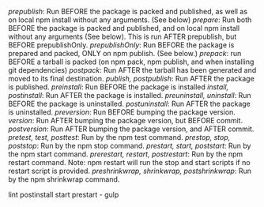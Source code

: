 _prepublish_: Run BEFORE the package is packed and published, as well as on local npm install without any arguments. (See below)
_prepare_: Run both BEFORE the package is packed and published, and on local npm install without any arguments (See below). This is run AFTER prepublish, but BEFORE prepublishOnly.
_prepublishOnly_: Run BEFORE the package is prepared and packed, ONLY on npm publish. (See below.)
_prepack_: run BEFORE a tarball is packed (on npm pack, npm publish, and when installing git dependencies)
_postpack_: Run AFTER the tarball has been generated and moved to its final destination.
_publish, postpublish_: Run AFTER the package is published.
_preinstall_: Run BEFORE the package is installed
_install, postinstall_: Run AFTER the package is installed.
_preuninstall, uninstall_: Run BEFORE the package is uninstalled.
_postuninstall_: Run AFTER the package is uninstalled.
_preversion_: Run BEFORE bumping the package version.
_version_: Run AFTER bumping the package version, but BEFORE commit.
_postversion_: Run AFTER bumping the package version, and AFTER commit.
_pretest, test, posttest_: Run by the npm test command.
_prestop, stop, poststop_: Run by the npm stop command.
_prestart, start, poststart_: Run by the npm start command.
_prerestart, restart, postrestart_: Run by the npm restart command. Note: npm restart will run the stop and start scripts if no restart script is provided.
_preshrinkwrap, shrinkwrap, postshrinkwrap_: Run by the npm shrinkwrap command.

lint
postinstall
start
prestart - gulp
